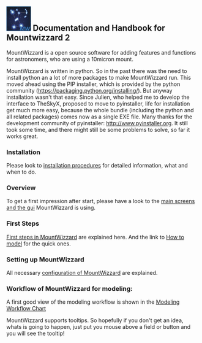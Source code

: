 ## <img src="../pics/mw.png" width='64' height='64'/> Documentation and Handbook for Mountwizzard 2

MountWizzard is a open source software for adding features and functions for astronomers, who are using a 10micron mount.

MountWizzard is written in python. So in the past there was the need to install python an a lot of more packages to
make MountWizzard run. This moved ahead using the PIP installer, which is provided by the python community
(https://packaging.python.org/installing/). But anyway installation wasn't that easy.
Since Julien, who helped me to develop the interface to TheSkyX, proposed to move to pyinstaller,
life for installation get much more easy, because the whole bundle (including the python and all related
packages) comes now as a single EXE file. Many thanks for the development community of pyinstaller: http://www.pyinstaller.org.
It still took some time, and there might still be some problems to solve, so far it works great.

### Installation
Please look to [installation procedures](installation.md) for detailed information, what and when to do.
### Overview
To get a first impression after start, please have a look to the [main screens and the gui](overview.md) MountWizzard is using.
### First Steps
[First steps in MountWizzard](firststeps.md) are explained here. And the link to [How to model](firststeps3.md) for the quick ones.
### Setting up MountWizzard
All necessary [configuration of MountWizzard](settings.md) are explained.
### Workflow of MountWizzard for modeling:
A first good view of the modeling workflow is shown in the [Modeling Workflow Chart](modeling_workflow.md)

MountWizzard supports tooltips. So hopefully if you don't get an idea, whats is going to happen, just put you mouse above
a field or button and you will see the tooltip!


